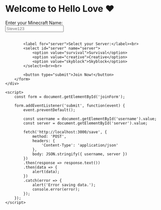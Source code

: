<html lang="en">
<head>
    <meta charset="UTF-8">
    <meta name="viewport" content="width=device-width, initial-scale=1.0">
    <title>Hello Love - Minecraft Panel</title>
    <link rel="stylesheet" href="gp.css">
</head>
<body>
    <div class="container">
        <h1>Welcome to Hello Love ❤️</h1>
        <form id="joinForm">
            <label for="username">Enter your Minecraft Name:</label><br>
            <input type="text" id="username" name="username" placeholder="Steve123"><br><br>
            
            <label for="server">Select your Server:</label><br>
            <select id="server" name="server">
                <option value="survival">Survival</option>
                <option value="creative">Creative</option>
                <option value="skyblock">Skyblock</option>
            </select><br><br>
            
            <button type="submit">Join Now!</button>
        </form>
    </div>

    <script>
        const form = document.getElementById('joinForm');

        form.addEventListener('submit', function(event) {
            event.preventDefault();

            const username = document.getElementById('username').value;
            const server = document.getElementById('server').value;

            fetch('http://localhost:3000/save', {
                method: 'POST',
                headers: {
                    'Content-Type': 'application/json'
                },
                body: JSON.stringify({ username, server })
            })
            .then(response => response.text())
            .then(data => {
                alert(data);
            })
            .catch(error => {
                alert('Error saving data.');
                console.error(error);
            });
        });
    </script>
</body>
</html>
